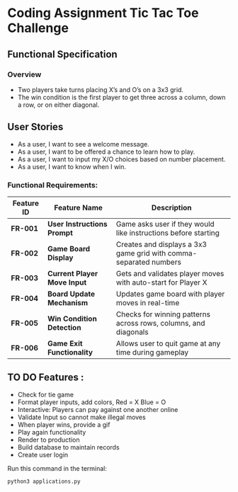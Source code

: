 # Coding Assignment Tic Tac Toe Challenge


## Functional Specification

### Overview
* Two players take turns placing X’s and O’s on a 3x3 grid.
* The win condition is the first player to get three across a column, down a row, or on either diagonal.

## User Stories
- As a user, I want to see a welcome message.
- As a user, I want to be offered a chance to learn how to play.
- As a user, I want to input my X/O choices based on number placement.
- As a user, I want to know when I win.

### Functional Requirements:
| Feature ID | Feature Name | Description |
|------------|--------------|-------------|
| **FR-001** | **User Instructions Prompt** | Game asks user if they would like instructions before starting |
| **FR-002** | **Game Board Display** | Creates and displays a 3x3 game grid with comma-separated numbers |
| **FR-003** | **Current Player Move Input** | Gets and validates player moves with auto-start for Player X |
| **FR-004** | **Board Update Mechanism** | Updates game board with player moves in real-time |
| **FR-005** | **Win Condition Detection** | Checks for winning patterns across rows, columns, and diagonals |
| **FR-006** | **Game Exit Functionality** | Allows user to quit game at any time during gameplay | 


## TO DO Features :
* Check for tie game
* Format player inputs, add colors, Red = X Blue = O
* Interactive:  Players can pay against one another online
* Validate Input so cannot make illegal moves
* When player wins, provide a gif
* Play again functionality
* Render to production
* Build database to maintain records
* Create user login

Run this command in the terminal:

```bash
python3 applications.py
```